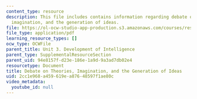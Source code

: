 ```yaml
---
content_type: resource
description: This file includes contains information regarding debate on theories,
  imagination, and the generation of ideas.
file: https://ol-ocw-studio-app-production.s3.amazonaws.com/courses/res-9-003-brains-minds-and-machines-summer-course-summer-2015/2cc1e968a459619ea87648597f1ae80c_MITRES_9_003SUM15_debate3.pdf
file_type: application/pdf
learning_resource_types: []
ocw_type: OCWFile
parent_title: Unit 3. Development of Intelligence
parent_type: SupplementalResourceSection
parent_uid: 94e8157f-d23e-186e-1a9d-9a3ad7db02e4
resourcetype: Document
title: Debate on Theories, Imagination, and the Generation of Ideas
uid: 2cc1e968-a459-619e-a876-48597f1ae80c
video_metadata:
  youtube_id: null
---
```

